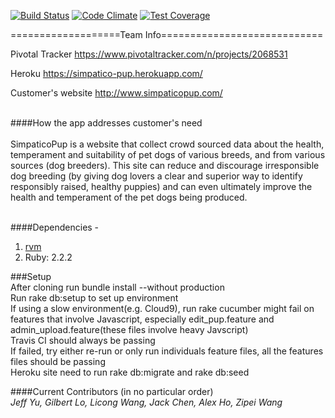 [![Build Status](https://travis-ci.org/matt-lin/Simpatico-Pup.svg?branch=master)](https://travis-ci.org/matt-lin/Simpatico-Pup) 
[![Code Climate](https://codeclimate.com/github/matt-lin/Simpatico-Pup/badges/gpa.svg)](https://codeclimate.com/github/matt-lin/Simpatico-Pup) 
[![Test Coverage](https://codeclimate.com/github/matt-lin/Simpatico-Pup/badges/coverage.svg)](https://codeclimate.com/github/matt-lin/Simpatico-Pup/coverage)


===================Team Info============================

Pivotal Tracker
https://www.pivotaltracker.com/n/projects/2068531

Heroku
https://simpatico-pup.herokuapp.com/

Customer's website
http://www.simpaticopup.com/

<br/>####How the app addresses customer's need<br/>
<br/>SimpaticoPup is a website that collect crowd sourced data about the health, 
temperament and suitability of pet dogs of various breeds, and from various 
sources (dog breeders). This site can reduce and discourage irresponsible dog 
breeding (by giving dog lovers a clear and superior way to identify responsibly 
raised, healthy puppies) and can even ultimately improve the health and 
temperament of the pet dogs being produced.


<br/>####Dependencies - 
  1. [rvm](https://rvm.io)
  2. Ruby: 2.2.2

###Setup
<br/>After cloning run bundle install --without production
<br/>Run rake db:setup to set up environment
<br/>If using a slow environment(e.g. Cloud9), run rake cucumber might fail on features that involve Javascript, especially edit_pup.feature and admin_upload.feature(these files involve heavy Javscript)
<br/>Travis CI should always be passing
<br/>If failed, try either re-run or only run individuals feature files, all the features files should be passing
<br/>Heroku site need to run rake db:migrate and rake db:seed


####Current Contributors (in no particular order)
<br/>*Jeff Yu, Gilbert Lo, Licong Wang, Jack Chen, Alex Ho, Zipei Wang*




